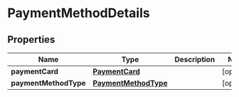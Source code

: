 
# PaymentMethodDetails

## Properties
Name | Type | Description | Notes
------------ | ------------- | ------------- | -------------
**paymentCard** | [**PaymentCard**](PaymentCard.md) |  |  [optional]
**paymentMethodType** | [**PaymentMethodType**](PaymentMethodType.md) |  |  [optional]



